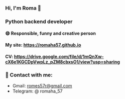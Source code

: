 ### Hi, I'm Roma 👋
### Python backend developer
#### 😄 Responsible, funny and creative person
#### My site: https://romaha57.github.io
#### CV: https://drive.google.com/file/d/1mQnXw-cX6e1KGCDpVwpLz_pZM8cbxsO1/view?usp=sharing
### 💬 Contact with me:
- Gmail: romes57r@gmail.com  
- Telegram: @ romaha_57
